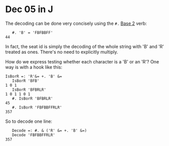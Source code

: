 # Dec 05 in J

The decoding can be done very concisely using the `#.`
[Base 2](https://code.jsoftware.com/wiki/Vocabulary/numberdot) verb:

```
   #. 'B' = 'FBFBBFF'
44
```

In fact, the seat id is simply the decoding of the whole string with 'B' and 'R'
treated as ones. There's no need to explicitly multiply.

How do we express testing whether each character is a 'B' or an 'R'? One way is
with a hook like this:

```
IsBorR =: 'R'&= +. 'B' &=
   IsBorR 'BFB'
1 0 1
   IsBorR 'BFBRLR'
1 0 1 1 0 1
   #. IsBorR 'BFBRLR'
45
   #. IsBorR 'FBFBBFFRLR'
357
```

So to decode one line:

```
   Decode =: #. & ('R' &= +. 'B' &=)
   Decode 'FBFBBFFRLR'
357
```
